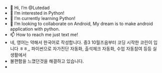 - 👋 Hi, I’m @Lutedad
- 👀 I’m interested in Python!
- 🌱 I’m currently learning Python!
- 💞️ I’m looking to collaborate on Android, My dream is to make android application with python.
- 📫 How to reach me just text me!
- 네, 영어는 약해서 한국어로 작성합니다. 중3 10월즈음부터 코딩 시작한 코린이 입니다 ㅎㅎ,, 파이썬으로 자가진단 자동화, 출석체크 자동화, 수업 자동참여 등등 실생활에서
- 불편함을 느꼈던것을 해결하고 있습니다.
-
